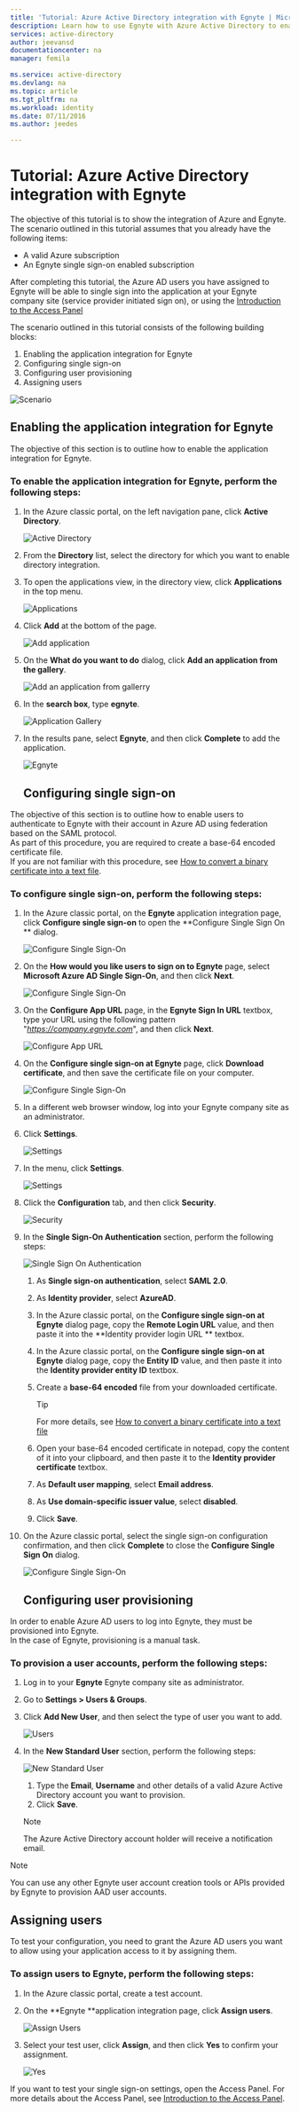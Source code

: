 ```yaml
---
title: 'Tutorial: Azure Active Directory integration with Egnyte | Microsoft Azure'
description: Learn how to use Egnyte with Azure Active Directory to enable single sign-on, automated provisioning, and more!
services: active-directory
author: jeevansd
documentationcenter: na
manager: femila

ms.service: active-directory
ms.devlang: na
ms.topic: article
ms.tgt_pltfrm: na
ms.workload: identity
ms.date: 07/11/2016
ms.author: jeedes

---
```

# Tutorial: Azure Active Directory integration with Egnyte
The objective of this tutorial is to show the integration of Azure and Egnyte.  
The scenario outlined in this tutorial assumes that you already have the following items:

* A valid Azure subscription
* An Egnyte single sign-on enabled subscription

After completing this tutorial, the Azure AD users you have assigned to Egnyte will be able to single sign into the application at your Egnyte company site (service provider initiated sign on), or using the [Introduction to the Access Panel](active-directory-saas-access-panel-introduction.md)

The scenario outlined in this tutorial consists of the following building blocks:

1. Enabling the application integration for Egnyte
2. Configuring single sign-on
3. Configuring user provisioning
4. Assigning users

![Scenario](./media/active-directory-saas-egnyte-tutorial/IC787812.png "Scenario")

## Enabling the application integration for Egnyte
The objective of this section is to outline how to enable the application integration for Egnyte.

### To enable the application integration for Egnyte, perform the following steps:
1. In the Azure classic portal, on the left navigation pane, click **Active Directory**.
   
   ![Active Directory](./media/active-directory-saas-egnyte-tutorial/IC700993.png "Active Directory")
2. From the **Directory** list, select the directory for which you want to enable directory integration.
3. To open the applications view, in the directory view, click **Applications** in the top menu.
   
   ![Applications](./media/active-directory-saas-egnyte-tutorial/IC700994.png "Applications")
4. Click **Add** at the bottom of the page.
   
   ![Add application](./media/active-directory-saas-egnyte-tutorial/IC749321.png "Add application")
5. On the **What do you want to do** dialog, click **Add an application from the gallery**.
   
   ![Add an application from gallerry](./media/active-directory-saas-egnyte-tutorial/IC749322.png "Add an application from gallerry")
6. In the **search box**, type **egnyte**.
   
   ![Application Gallery](./media/active-directory-saas-egnyte-tutorial/IC787813.png "Application Gallery")
7. In the results pane, select **Egnyte**, and then click **Complete** to add the application.
   
   ![Egnyte](./media/active-directory-saas-egnyte-tutorial/IC787814.png "Egnyte")
   
   ## Configuring single sign-on

The objective of this section is to outline how to enable users to authenticate to Egnyte with their account in Azure AD using federation based on the SAML protocol.  
As part of this procedure, you are required to create a base-64 encoded certificate file.  
If you are not familiar with this procedure, see [How to convert a binary certificate into a text file](http://youtu.be/PlgrzUZ-Y1o).

### To configure single sign-on, perform the following steps:
1. In the Azure classic portal, on the **Egnyte** application integration page, click **Configure single sign-on** to open the **Configure Single Sign On ** dialog.
   
   ![Configure Single Sign-On](./media/active-directory-saas-egnyte-tutorial/IC787815.png "Configure Single Sign-On")
2. On the **How would you like users to sign on to Egnyte** page, select **Microsoft Azure AD Single Sign-On**, and then click **Next**.
   
   ![Configure Single Sign-On](./media/active-directory-saas-egnyte-tutorial/IC787816.png "Configure Single Sign-On")
3. On the **Configure App URL** page, in the **Egnyte Sign In URL** textbox, type your URL using the following pattern "*https://company.egnyte.com*", and then click **Next**.
   
   ![Configure App URL](./media/active-directory-saas-egnyte-tutorial/IC787817.png "Configure App URL")
4. On the **Configure single sign-on at Egnyte** page, click **Download certificate**, and then save the certificate file on your computer.
   
   ![Configure Single Sign-On](./media/active-directory-saas-egnyte-tutorial/IC787818.png "Configure Single Sign-On")
5. In a different web browser window, log into your Egnyte company site as an administrator.
6. Click **Settings**.
   
   ![Settings](./media/active-directory-saas-egnyte-tutorial/IC787819.png "Settings")
7. In the menu, click **Settings**.
   
   ![Settings](./media/active-directory-saas-egnyte-tutorial/IC787820.png "Settings")
8. Click the **Configuration** tab, and then click **Security**.
   
   ![Security](./media/active-directory-saas-egnyte-tutorial/IC787821.png "Security")
9. In the **Single Sign-On Authentication** section, perform the following steps:
   
   ![Single Sign On Authentication](./media/active-directory-saas-egnyte-tutorial/IC787822.png "Single Sign On Authentication")
   
   1. As **Single sign-on authentication**, select **SAML 2.0**.
   2. As **Identity provider**, select **AzureAD**.
   3. In the Azure classic portal, on the **Configure single sign-on at Egnyte** dialog page, copy the **Remote Login URL** value, and then paste it into the **Identity provider login URL ** textbox.
   4. In the Azure classic portal, on the **Configure single sign-on at Egnyte** dialog page, copy the **Entity ID** value, and then paste it into the **Identity provider entity ID** textbox.
   5. Create a **base-64 encoded** file from your downloaded certificate.  
      
      > [!TIP]
      > For more details, see [How to convert a binary certificate into a text file](http://youtu.be/PlgrzUZ-Y1o)
      > 
   6. Open your base-64 encoded certificate in notepad, copy the content of it into your clipboard, and then paste it to the **Identity provider certificate** textbox.
   7. As **Default user mapping**, select **Email address**.
   8. As **Use domain-specific issuer value**, select **disabled**.
   9. Click **Save**.
10. On the Azure classic portal, select the single sign-on configuration confirmation, and then click **Complete** to close the **Configure Single Sign On** dialog.
    
    ![Configure Single Sign-On](./media/active-directory-saas-egnyte-tutorial/IC787823.png "Configure Single Sign-On")
    
    ## Configuring user provisioning

In order to enable Azure AD users to log into Egnyte, they must be provisioned into Egnyte.  
In the case of Egnyte, provisioning is a manual task.

### To provision a user accounts, perform the following steps:
1. Log in to your **Egnyte** Egnyte company site as administrator.
2. Go to **Settings \> Users & Groups**.
3. Click **Add New User**, and then select the type of user you want to add.
   
   ![Users](./media/active-directory-saas-egnyte-tutorial/IC787824.png "Users")
4. In the **New Standard User** section, perform the following steps:
   
   ![New Standard User](./media/active-directory-saas-egnyte-tutorial/IC787825.png "New Standard User")
   
   1. Type the **Email**, **Username** and other details of a valid Azure Active Directory account you want to provision.
   2. Click **Save**.
   
   > [!NOTE]
   > The Azure Active Directory account holder will receive a notification email.
   > 
   > 

> [!NOTE]
> You can use any other Egnyte user account creation tools or APIs provided by Egnyte to provision AAD user accounts.
> 
> 

## Assigning users
To test your configuration, you need to grant the Azure AD users you want to allow using your application access to it by assigning them.

### To assign users to Egnyte, perform the following steps:
1. In the Azure classic portal, create a test account.
2. On the **Egnyte **application integration page, click **Assign users**.
   
   ![Assign Users](./media/active-directory-saas-egnyte-tutorial/IC787826.png "Assign Users")
3. Select your test user, click **Assign**, and then click **Yes** to confirm your assignment.
   
   ![Yes](./media/active-directory-saas-egnyte-tutorial/IC767830.png "Yes")

If you want to test your single sign-on settings, open the Access Panel. For more details about the Access Panel, see [Introduction to the Access Panel](active-directory-saas-access-panel-introduction.md).

